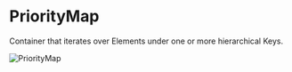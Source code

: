 # PriorityMap
Container that iterates over Elements under one or more hierarchical Keys.

![PriorityMap](https://github.com/user-attachments/assets/e25fd4ca-805a-47cf-b024-001b0fe62326)
